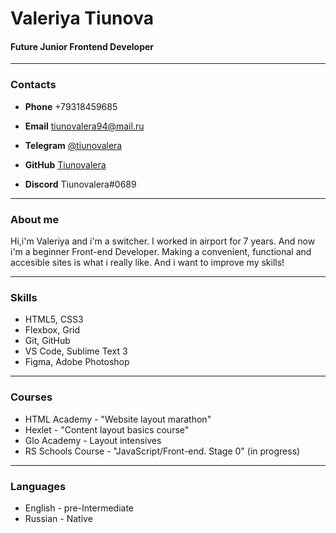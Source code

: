 # Valeriya Tiunova

#### Future Junior Frontend Developer

---

### Contacts

- **Phone** +79318459685

- **Email** tiunovalera94@mail.ru

- **Telegram** [@tiunovalera](https://t.me/tiunovalera "my Telegram")

- **GitHub** [Tiunovalera](https://github.com/Tiunovalera "my GitHub")

- **Discord** Tiunovalera#0689

---

### About me

Hi,i'm Valeriya and i'm a switcher. I worked in airport for 7 years. And now i'm a beginner Front-end Developer.
Making a convenient, functional and accesible sites is what i really like. And i want to improve my skills!

---

### Skills

- HTML5, CSS3
- Flexbox, Grid
- Git, GitHub
- VS Code, Sublime Text 3
- Figma, Adobe Photoshop

---

### Courses

- HTML Academy - "Website layout marathon"
- Hexlet - "Content layout basics course"
- Glo Academy - Layout intensives
- RS Schools Course - "JavaScript/Front-end. Stage 0" (in progress)

---
  
### Languages

- English - pre-Intermediate
- Russian - Native